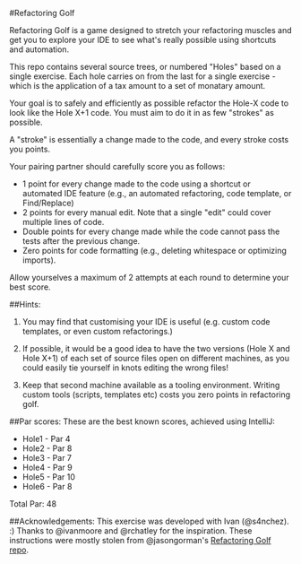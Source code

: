 #Refactoring Golf

Refactoring Golf is a game designed to stretch your refactoring muscles and get you to explore your IDE to see what's really possible using shortcuts and automation.

This repo contains several source trees, or numbered "Holes" based on a single exercise. Each hole carries on from the last for a single exercise - which is the application of a tax amount to a set of monatary amount.

Your goal is to safely and efficiently as possible refactor the Hole-X code to look like the Hole X+1 code. You must aim to do it in as few "strokes" as possible.

A "stroke" is essentially a change made to the code, and every stroke costs you points.

Your pairing partner should carefully score you as follows:

- 1 point for every change made to the code using a shortcut or automated IDE feature (e.g., an automated refactoring, code template, or Find/Replace)
- 2 points for every manual edit. Note that a single "edit" could cover multiple lines of code.
- Double points for every change made while the code cannot pass the tests after the previous change.
- Zero points for code formatting (e.g., deleting whitespace or optimizing imports).

Allow yourselves a maximum of 2 attempts at each round to determine your best score.

##Hints: 

1. You may find that customising your IDE is useful (e.g. custom code templates, or even custom refactorings.)

2. If possible, it would be a good idea to have the two versions (Hole X and Hole X+1) of each set of source files open on different machines, as you could easily tie yourself in knots editing the wrong files!

3. Keep that second machine available as a tooling environment. Writing custom tools (scripts, templates etc) costs you zero points in refactoring golf.

##Par scores:
These are the best known scores, achieved using IntelliJ:
- Hole1 - Par 4
- Hole2 - Par 8
- Hole3 - Par 7
- Hole4 - Par 9
- Hole5 - Par 10
- Hole6 - Par 8
 
Total Par: 48

##Acknowledgements:
This exercise was developed with Ivan (@s4nchez). :)
Thanks to @ivanmoore and @rchatley for the inspiration.
These instructions were mostly stolen from @jasongorman's <a href="https://github.com/jasongorman/RefactoringGolfJava">Refactoring Golf repo</a>.
